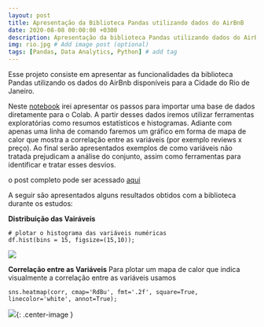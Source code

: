 ```yaml
---
layout: post
title: Apresentação da Biblioteca Pandas utilizando dados do AirBnB
date: 2020-08-08 00:00:00 +0300
description: Apresentação da biblioteca Pandas utilizando dados do AirBnB. # Add post description (optional)
img: rio.jpg # Add image post (optional)
tags: [Pandas, Data Analytics, Python] # add tag
---
```


Esse projeto consiste em apresentar as funcionalidades da biblioteca Pandas utilizando os dados do AirBnb disponíveis para a Cidade do Rio de Janeiro.

Neste [notebook](https://colab.research.google.com/drive/1IRgY4Ztu5x6kONevqYFL8nYiPelx6vB6?usp=sharing) irei apresentar os passos para importar uma base de dados diretamente para o Colab. A partir desses dados iremos utilizar ferramentas exploratórias como resumos estatísticos e histogramas.
Adiante com apenas uma linha de comando faremos um gráfico em forma de mapa de calor que mostra a correlação entre as variáveis (por exemplo reviews x preço).
Ao final serão apresentados exemplos de como variáveis não tratada prejudicam a análise do conjunto, assim como ferramentas para identificar e tratar esses desvios.

o post completo pode ser acessado [aqui](https://medium.com/@marcelmartinsbittar/apresenta%C3%A7%C3%A3o-da-biblioteca-pandas-a7b026bc33e5)


A seguir são apresentados alguns resultados obtidos com a biblioteca durante os estudos:

**Distribuição das Vairáveis**


    
    # plotar o histograma das variáveis numéricas
    df.hist(bins = 15, figsize=(15,10));
    
    

![](https://miro.medium.com/max/902/1*emYj1c_oK_7CG1SBygrtsg.jpeg)

**Correlação entre as Variáveis**
Para plotar um mapa de calor que indica visualmente a correlação entre as variáveis usamos

    
    sns.heatmap(corr, cmap='RdBu', fmt='.2f', square=True, linecolor='white', annot=True);
    

![](https://miro.medium.com/max/441/1*QusMgZWYmqDn9BglP-upZQ.png){: .center-image }